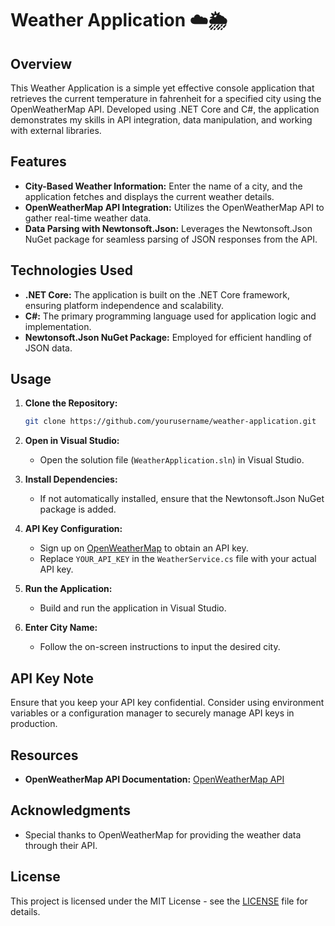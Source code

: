 # Weather Application ☁️🌦️

## Overview

This Weather Application is a simple yet effective console application that retrieves the current temperature in fahrenheit for a specified city using the OpenWeatherMap API. 
Developed using .NET Core and C#, the application demonstrates my skills in API integration, data manipulation, and working with external libraries.

## Features

- **City-Based Weather Information:** Enter the name of a city, and the application fetches and displays the current weather details.
- **OpenWeatherMap API Integration:** Utilizes the OpenWeatherMap API to gather real-time weather data.
- **Data Parsing with Newtonsoft.Json:** Leverages the Newtonsoft.Json NuGet package for seamless parsing of JSON responses from the API.

## Technologies Used

- **.NET Core:** The application is built on the .NET Core framework, ensuring platform independence and scalability.
- **C#:** The primary programming language used for application logic and implementation.
- **Newtonsoft.Json NuGet Package:** Employed for efficient handling of JSON data.

## Usage

1. **Clone the Repository:**
   ```bash
   git clone https://github.com/yourusername/weather-application.git
   ```

2. **Open in Visual Studio:**
   - Open the solution file (`WeatherApplication.sln`) in Visual Studio.

3. **Install Dependencies:**
   - If not automatically installed, ensure that the Newtonsoft.Json NuGet package is added.

4. **API Key Configuration:**
   - Sign up on [OpenWeatherMap](https://openweathermap.org/api) to obtain an API key.
   - Replace `YOUR_API_KEY` in the `WeatherService.cs` file with your actual API key.

5. **Run the Application:**
   - Build and run the application in Visual Studio.

6. **Enter City Name:**
   - Follow the on-screen instructions to input the desired city.

## API Key Note

Ensure that you keep your API key confidential. Consider using environment variables or a configuration manager to securely manage API keys in production.

## Resources

- **OpenWeatherMap API Documentation:** [OpenWeatherMap API](https://openweathermap.org/api)

## Acknowledgments

- Special thanks to OpenWeatherMap for providing the weather data through their API.

## License

This project is licensed under the MIT License - see the [LICENSE](LICENSE) file for details.
